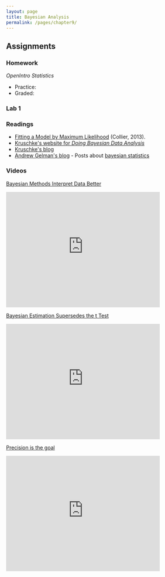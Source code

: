 ```yaml
---
layout: page
title: Bayesian Analysis
permalink: /pages/chapter9/
---
```



## Assignments

### Homework

*OpenIntro Statistics*

* Practice:
* Graded:

### Lab 1


### Readings

* [Fitting a Model by Maximum Likelihood](http://www.exegetic.biz/blog/2013/08/fitting-a-model-by-maximum-likelihood/) (Collier, 2013).
* [Kruschke's website for *Doing Bayesian Data Analysis*](https://sites.google.com/site/doingbayesiandataanalysis/)
* [Kruschke's blog](http://doingbayesiandataanalysis.blogspot.com/)
* [Andrew Gelman's blog](http://andrewgelman.com/) - Posts about [bayesian statistics](http://andrewgelman.com/category/bayesian-statistics/)

### Videos

[Bayesian Methods Interpret Data Better](https://www.youtube.com/watch?v=YyohWpjl6KU)

<iframe width="420" height="315" src="https://www.youtube.com/embed/YyohWpjl6KU" frameborder="0" allowfullscreen></iframe>

[Bayesian Estimation Supersedes the t Test](https://www.youtube.com/watch?v=fhw1j1Ru2i0)

<iframe width="420" height="315" src="https://www.youtube.com/embed/fhw1j1Ru2i0" frameborder="0" allowfullscreen></iframe>

[Precision is the goal](https://www.youtube.com/watch?v=lh5btlAvrLs)

<iframe width="420" height="315" src="https://www.youtube.com/embed/lh5btlAvrLs" frameborder="0" allowfullscreen></iframe>


